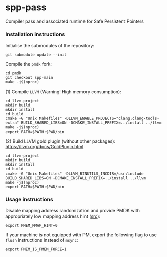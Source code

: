 # spp-pass

Compiler pass and associated runtime for Safe Persistent Pointers

### Installation instructions

Initialise the submodules of the repository:  
```
git submodule update --init
```

Compile the `pmdk` fork:  
```
cd pmdk
git checkout spp-main
make -j$(nproc)
```

(1) Compile `LLVM` (Warning! High memory consumption):  
```
cd llvm-project
mkdir build
mkdir install
cd build
cmake -G "Unix Makefiles" -DLLVM_ENABLE_PROJECTS="clang;clang-tools-extra" BUILD_SHARED_LIBS=ON -DCMAKE_INSTALL_PREFIX=../install ../llvm
make -j$(nproc)
export PATH=$PATH:$PWD/bin
```

(2) Build LLVM gold plugin (without other packages):
https://llvm.org/docs/GoldPlugin.html

```
cd llvm-project
mkdir build
mkdir install
cd build
cmake -G "Unix Makefiles" -DLLVM_BINUTILS_INCDIR=/usr/include BUILD_SHARED_LIBS=ON -DCMAKE_INSTALL_PREFIX=../install ../llvm
make -j$(nproc)
export PATH=$PATH:$PWD/bin
```


### Usage instructions

Disable mapping address randomization and provide PMDK with appropriately low mapping address hint ([src](https://pmem.io/pmdk/manpages/linux/v1.0/libpmem.3.html)):
```
export PMEM_MMAP_HINT=0
```

If your machine is not equipped with PM, export the following flag to use `flush` instructions instead of `msync`:
```
export PMEM_IS_PMEM_FORCE=1
```

